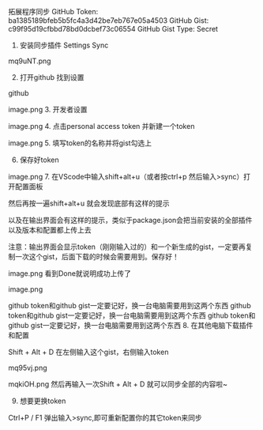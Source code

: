 拓展程序同步
GitHub Token:  ba1385189bfeb5b5fc4a3d42be7eb767e05a4503
GitHub Gist: c99f95d19cfbbd78bd0dcbef73c06554
GitHub Gist Type: Secret
1. 安装同步插件 Settings Sync



mq9uNT.png

2. 打开github 找到设置

github


image.png 3. 开发者设置

image.png 4. 点击personal access token 并新建一个token

image.png 5. 填写token的名称并将gist勾选上



6. 保存好token

image.png 7. 在VScode中输入shift+alt+u（或者按ctrl+p 然后输入>sync）打开配置面板






然后再按一遍shift+alt+u 就会发现底部有这样的提示




以及在输出界面会有这样的提示，类似于package.json会把当前安装的全部插件以及版本和配置都上传上去



注意：输出界面会显示token（刚刚输入过的）和一个新生成的gist，一定要再复制一次这个gist，后面下载的时候会需要用到。保存好！


image.png
看到Done就说明成功上传了


image.png



github token和github gist一定要记好，换一台电脑需要用到这两个东西
github token和github gist一定要记好，换一台电脑需要用到这两个东西
github token和github gist一定要记好，换一台电脑需要用到这两个东西 8. 在其他电脑下载插件和配置

Shift + Alt + D 在左侧输入这个gist，右侧输入token



mq95vj.png


mqkiOH.png
然后再输入一次Shift + Alt + D 就可以同步全部的内容啦~

9. 想要更换token

Ctrl+P / F1 弹出输入>sync,即可重新配置你的其它token来同步

